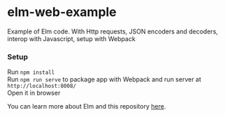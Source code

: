 # elm-web-example
Example of Elm code. With Http requests, JSON encoders and decoders, interop with Javascript, setup with Webpack

### Setup

Run `npm install`  
Run `npm run serve` to package app with Webpack and run server at `http://localhost:8008/`  
Open it in browser


You can learn more about Elm and this repository [here](https://www.toptal.com/front-end/getting-started-elm-language).

